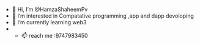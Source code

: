 - 👋 Hi, I’m @HamzaShaheemPv
- 👀 I’m interested in Compatative programming ,app and dapp devoloping
- 🌱 I’m currently learning web3
- - 📫 reach me :9747983450
<!---
HamzaShaheemPv/HamzaShaheemPv is a ✨ special ✨ repository because its `README.md` (this file) appears on your GitHub profile.
You can click the Preview link to take a look at your changes.
--->
